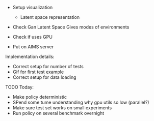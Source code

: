 
- Setup visualization
    - Latent space representation


- Check Gan Latent Space Gives modes of environments

- Check if uses GPU

- Put on AIMS server

Implementation details:
- Correct setup for number of tests
- Gif for first test example
- Correct setup for data loading


TODO Today:
- Make policy deterministic
- SPend some tume understanding why gpu utils so low (parallel?)
- Make sure test set works on small experiments
- Run policy on several benchmark overnight